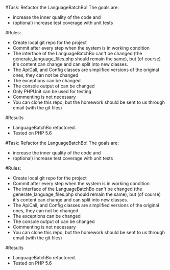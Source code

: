 #Task:
Refactor the LanguageBatchBo!
The goals are:
* increase the inner quality of the code and
* (optional) increase test coverage with unit tests

#Rules:
* Create local git repo for the project
* Commit after every step when the system is in working condition
* The interface of the LanguageBatchBo can't be changed (the generate_language_files.php should remain the same), but (of course) it's content can change and can split into new classes.
* The ApiCall, and Config classes are simplified versions of the original ones, they can not be changed
* The exceptions can be changed
* The console output of can be changed
* Only PHPUnit can be used for testing
* Commenting is not necessary
* You can clone this repo, but the homework should be sent to us through email (with the git files)

#Results

* LanguageBatchBo refactored.
* Tested on PHP 5.6 

#Task:
Refactor the LanguageBatchBo!
The goals are:
* increase the inner quality of the code and
* (optional) increase test coverage with unit tests

#Rules:
* Create local git repo for the project
* Commit after every step when the system is in working condition
* The interface of the LanguageBatchBo can't be changed (the generate_language_files.php should remain the same), but (of course) it's content can change and can split into new classes.
* The ApiCall, and Config classes are simplified versions of the original ones, they can not be changed
* The exceptions can be changed
* The console output of can be changed
* Commenting is not necessary
* You can clone this repo, but the homework should be sent to us through email (with the git files)

#Results

* LanguageBatchBo refactored.
* Tested on PHP 5.6 